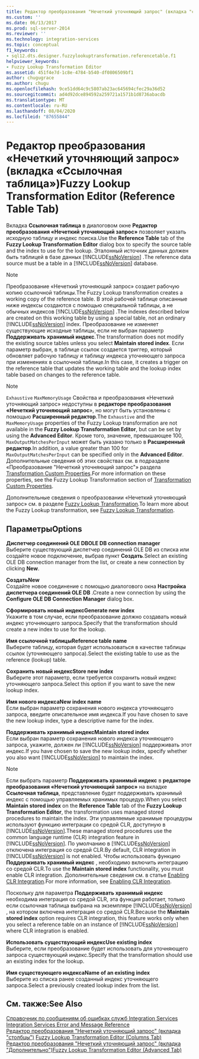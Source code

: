 ```yaml
---
title: Редактор преобразования "Нечеткий уточняющий запрос" (вкладка "ссылочная таблица") | Документация Майкрософт
ms.custom: ''
ms.date: 06/13/2017
ms.prod: sql-server-2014
ms.reviewer: ''
ms.technology: integration-services
ms.topic: conceptual
f1_keywords:
- sql12.dts.designer.fuzzylookuptransformation.referencetable.f1
helpviewer_keywords:
- Fuzzy Lookup Transformation Editor
ms.assetid: 451f4e7d-1c8e-4784-b540-df0806509bf1
author: chugugrace
ms.author: chugu
ms.openlocfilehash: 9ce51dd64c9c5807ab23ac645694cfec29a36d52
ms.sourcegitcommit: ad4d92dce894592a259721a1571b1d8736abacdb
ms.translationtype: MT
ms.contentlocale: ru-RU
ms.lasthandoff: 08/04/2020
ms.locfileid: "87655844"
---
```

# <a name="fuzzy-lookup-transformation-editor-reference-table-tab"></a><span data-ttu-id="46e35-102">Редактор преобразования «Нечеткий уточняющий запрос» (вкладка «Ссылочная таблица»)</span><span class="sxs-lookup"><span data-stu-id="46e35-102">Fuzzy Lookup Transformation Editor (Reference Table Tab)</span></span>
  <span data-ttu-id="46e35-103">Вкладка **Ссылочная таблица** в диалоговом окне **Редактор преобразования «Нечеткий уточняющий запрос»** позволяет указать исходную таблицу и индекс поиска.</span><span class="sxs-lookup"><span data-stu-id="46e35-103">Use the **Reference Table** tab of the **Fuzzy Lookup Transformation Editor** dialog box to specify the source table and the index to use for the lookup.</span></span> <span data-ttu-id="46e35-104">Эталонный источник данных должен быть таблицей в базе данных [!INCLUDE[ssNoVersion](../includes/ssnoversion-md.md)] .</span><span class="sxs-lookup"><span data-stu-id="46e35-104">The reference data source must be a table in a [!INCLUDE[ssNoVersion](../includes/ssnoversion-md.md)] database.</span></span>  
  
> [!NOTE]  
>  <span data-ttu-id="46e35-105">Преобразование «Нечеткий уточняющий запрос» создает рабочую копию ссылочной таблицы.</span><span class="sxs-lookup"><span data-stu-id="46e35-105">The Fuzzy Lookup transformation creates a working copy of the reference table.</span></span> <span data-ttu-id="46e35-106">В этой рабочей таблице описанные ниже индексы создаются с помощью специальной таблицы, а не обычных индексов [!INCLUDE[ssNoVersion](../includes/ssnoversion-md.md)] .</span><span class="sxs-lookup"><span data-stu-id="46e35-106">The indexes described below are created on this working table by using a special table, not an ordinary [!INCLUDE[ssNoVersion](../includes/ssnoversion-md.md)] index.</span></span> <span data-ttu-id="46e35-107">Преобразование не изменяет существующие исходные таблицы, если не выбран параметр **Поддерживать хранимый индекс**.</span><span class="sxs-lookup"><span data-stu-id="46e35-107">The transformation does not modify the existing source tables unless you select **Maintain stored index**.</span></span> <span data-ttu-id="46e35-108">Если параметр выбран, в таблице ссылок создается триггер, который обновляет рабочую таблицу и таблицу индекса уточняющего запроса при изменениях в ссылочной таблице.</span><span class="sxs-lookup"><span data-stu-id="46e35-108">In this case, it creates a trigger on the reference table that updates the working table and the lookup index table based on changes to the reference table.</span></span>  
  
> [!NOTE]  
>  <span data-ttu-id="46e35-109">`Exhaustive` `MaxMemoryUsage` Свойства и преобразования «Нечеткий уточняющий запрос» недоступны в **редакторе преобразования «Нечеткий уточняющий запрос**», но могут быть установлены с помощью **Расширенный редактор**.</span><span class="sxs-lookup"><span data-stu-id="46e35-109">The `Exhaustive` and the `MaxMemoryUsage` properties of the Fuzzy Lookup transformation are not available in the **Fuzzy Lookup Transformation Editor**, but can be set by using the **Advanced Editor**.</span></span> <span data-ttu-id="46e35-110">Кроме того, значение, превышающее 100, `MaxOutputMatchesPerInput` может быть указано только в **Расширенный редактор**.</span><span class="sxs-lookup"><span data-stu-id="46e35-110">In addition, a value greater than 100 for `MaxOutputMatchesPerInput` can be specified only in the **Advanced Editor**.</span></span> <span data-ttu-id="46e35-111">Дополнительные сведения об этих свойствах см. в подразделе «Преобразование "Нечеткий уточняющий запрос"» раздела [Transformation Custom Properties](data-flow/transformations/transformation-custom-properties.md).</span><span class="sxs-lookup"><span data-stu-id="46e35-111">For more information on these properties, see the Fuzzy Lookup Transformation section of [Transformation Custom Properties](data-flow/transformations/transformation-custom-properties.md).</span></span>  
  
 <span data-ttu-id="46e35-112">Дополнительные сведения о преобразовании «Нечеткий уточняющий запрос» см. в разделе [Fuzzy Lookup Transformation](data-flow/transformations/lookup-transformation.md).</span><span class="sxs-lookup"><span data-stu-id="46e35-112">To learn more about the Fuzzy Lookup transformation, see [Fuzzy Lookup Transformation](data-flow/transformations/lookup-transformation.md).</span></span>  
  
## <a name="options"></a><span data-ttu-id="46e35-113">Параметры</span><span class="sxs-lookup"><span data-stu-id="46e35-113">Options</span></span>  
 <span data-ttu-id="46e35-114">**Диспетчер соединений OLE DB**</span><span class="sxs-lookup"><span data-stu-id="46e35-114">**OLE DB connection manager**</span></span>  
 <span data-ttu-id="46e35-115">Выберите существующий диспетчер соединений OLE DB из списка или создайте новое подключение, выбрав пункт **Создать**.</span><span class="sxs-lookup"><span data-stu-id="46e35-115">Select an existing OLE DB connection manager from the list, or create a new connection by clicking **New**.</span></span>  
  
 <span data-ttu-id="46e35-116">**Создать**</span><span class="sxs-lookup"><span data-stu-id="46e35-116">**New**</span></span>  
 <span data-ttu-id="46e35-117">Создайте новое соединение с помощью диалогового окна **Настройка диспетчера соединений OLE DB** .</span><span class="sxs-lookup"><span data-stu-id="46e35-117">Create a new connection by using the **Configure OLE DB Connection Manager** dialog box.</span></span>  
  
 <span data-ttu-id="46e35-118">**Сформировать новый индекс**</span><span class="sxs-lookup"><span data-stu-id="46e35-118">**Generate new index**</span></span>  
 <span data-ttu-id="46e35-119">Укажите в том случае, если преобразование должно создавать новый индекс уточняющего запроса.</span><span class="sxs-lookup"><span data-stu-id="46e35-119">Specify that the transformation should create a new index to use for the lookup.</span></span>  
  
 <span data-ttu-id="46e35-120">**Имя ссылочной таблицы**</span><span class="sxs-lookup"><span data-stu-id="46e35-120">**Reference table name**</span></span>  
 <span data-ttu-id="46e35-121">Выберите таблицу, которая будет использоваться в качестве таблицы ссылок (уточняющего запроса).</span><span class="sxs-lookup"><span data-stu-id="46e35-121">Select the existing table to use as the reference (lookup) table.</span></span>  
  
 <span data-ttu-id="46e35-122">**Сохранить новый индекс**</span><span class="sxs-lookup"><span data-stu-id="46e35-122">**Store new index**</span></span>  
 <span data-ttu-id="46e35-123">Выберите этот параметр, если требуется сохранить новый индекс уточняющего запроса.</span><span class="sxs-lookup"><span data-stu-id="46e35-123">Select this option if you want to save the new lookup index.</span></span>  
  
 <span data-ttu-id="46e35-124">**Имя нового индекса**</span><span class="sxs-lookup"><span data-stu-id="46e35-124">**New index name**</span></span>  
 <span data-ttu-id="46e35-125">Если выбран параметр сохранения нового индекса уточняющего запроса, введите описательное имя индекса.</span><span class="sxs-lookup"><span data-stu-id="46e35-125">If you have chosen to save the new lookup index, type a descriptive name for the index.</span></span>  
  
 <span data-ttu-id="46e35-126">**Поддерживать хранимый индекс**</span><span class="sxs-lookup"><span data-stu-id="46e35-126">**Maintain stored index**</span></span>  
 <span data-ttu-id="46e35-127">Если выбран параметр сохранения нового индекса уточняющего запроса, укажите, должен ли [!INCLUDE[ssNoVersion](../includes/ssnoversion-md.md)] поддерживать этот индекс.</span><span class="sxs-lookup"><span data-stu-id="46e35-127">If you have chosen to save the new lookup index, specify whether you also want [!INCLUDE[ssNoVersion](../includes/ssnoversion-md.md)] to maintain the index.</span></span>  
  
> [!NOTE]  
>  <span data-ttu-id="46e35-128">Если выбрать параметр **Поддерживать хранимый индекс** в **редакторе преобразования «Нечеткий уточняющий запрос»** на вкладке **Ссылочная таблица**, представление будет поддерживать хранимый индекс с помощью управляемых хранимых процедур.</span><span class="sxs-lookup"><span data-stu-id="46e35-128">When you select **Maintain stored index** on the **Reference Table** tab of the **Fuzzy Lookup Transformation Editor**, the transformation uses managed stored procedures to maintain the index.</span></span> <span data-ttu-id="46e35-129">Эти управляемые хранимые процедуры используют функцию интеграции со средой CLR, доступную в [!INCLUDE[ssNoVersion](../includes/ssnoversion-md.md)].</span><span class="sxs-lookup"><span data-stu-id="46e35-129">These managed stored procedures use the common language runtime (CLR) integration feature in [!INCLUDE[ssNoVersion](../includes/ssnoversion-md.md)].</span></span> <span data-ttu-id="46e35-130">По умолчанию в [!INCLUDE[ssNoVersion](../includes/ssnoversion-md.md)] отключена интеграция со средой CLR.</span><span class="sxs-lookup"><span data-stu-id="46e35-130">By default, CLR integration in [!INCLUDE[ssNoVersion](../includes/ssnoversion-md.md)] is not enabled.</span></span> <span data-ttu-id="46e35-131">Чтобы использовать функцию **Поддерживать хранимый индекс** , необходимо включить интеграцию со средой CLR.</span><span class="sxs-lookup"><span data-stu-id="46e35-131">To use the **Maintain stored index** functionality, you must enable CLR integration.</span></span> <span data-ttu-id="46e35-132">Дополнительные сведения см. в статье [Enabling CLR Integration](../relational-databases/clr-integration/clr-integration-enabling.md).</span><span class="sxs-lookup"><span data-stu-id="46e35-132">For more information, see [Enabling CLR Integration](../relational-databases/clr-integration/clr-integration-enabling.md).</span></span>  
>   
>  <span data-ttu-id="46e35-133">Поскольку для параметра **Поддерживать хранимый индекс** необходима интеграция со средой CLR, эта функция работает, только если ссылочная таблица выбрана на экземпляре [!INCLUDE[ssNoVersion](../includes/ssnoversion-md.md)] , на котором включена интеграция со средой CLR.</span><span class="sxs-lookup"><span data-stu-id="46e35-133">Because the **Maintain stored index** option requires CLR integration, this feature works only when you select a reference table on an instance of [!INCLUDE[ssNoVersion](../includes/ssnoversion-md.md)] where CLR integration is enabled.</span></span>  
  
 <span data-ttu-id="46e35-134">**Использовать существующий индекс**</span><span class="sxs-lookup"><span data-stu-id="46e35-134">**Use existing index**</span></span>  
 <span data-ttu-id="46e35-135">Выберите, если преобразование будет использовать для уточняющего запроса существующий индекс.</span><span class="sxs-lookup"><span data-stu-id="46e35-135">Specify that the transformation should use an existing index for the lookup.</span></span>  
  
 <span data-ttu-id="46e35-136">**Имя существующего индекса**</span><span class="sxs-lookup"><span data-stu-id="46e35-136">**Name of an existing index**</span></span>  
 <span data-ttu-id="46e35-137">Выберите из списка ранее созданный индекс уточняющего запроса.</span><span class="sxs-lookup"><span data-stu-id="46e35-137">Select a previously created lookup index from the list.</span></span>  
  
## <a name="see-also"></a><span data-ttu-id="46e35-138">См. также:</span><span class="sxs-lookup"><span data-stu-id="46e35-138">See Also</span></span>  
 <span data-ttu-id="46e35-139">[Справочник по сообщениям об ошибках служб Integration Services](../../2014/integration-services/integration-services-error-and-message-reference.md) </span><span class="sxs-lookup"><span data-stu-id="46e35-139">[Integration Services Error and Message Reference](../../2014/integration-services/integration-services-error-and-message-reference.md) </span></span>  
 <span data-ttu-id="46e35-140">[Редактор преобразования "Нечеткий уточняющий запрос" &#40;вкладка "столбцы"&#41;](../../2014/integration-services/fuzzy-lookup-transformation-editor-columns-tab.md) </span><span class="sxs-lookup"><span data-stu-id="46e35-140">[Fuzzy Lookup Transformation Editor &#40;Columns Tab&#41;](../../2014/integration-services/fuzzy-lookup-transformation-editor-columns-tab.md) </span></span>  
 [<span data-ttu-id="46e35-141">Редактор преобразования "Нечеткий уточняющий запрос" (вкладка "Дополнительно")</span><span class="sxs-lookup"><span data-stu-id="46e35-141">Fuzzy Lookup Transformation Editor &#40;Advanced Tab&#41;</span></span>](../../2014/integration-services/fuzzy-lookup-transformation-editor-advanced-tab.md)  
  
  
